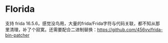 # Florida

支持 frida 16.5.6，感觉没鸟用，大量的frida/Frida字符与代码关联，都不知从那里清理，补了个寂寞。还需要配合二进制替换：https://github.com/456vv/frida-bin-patcher

